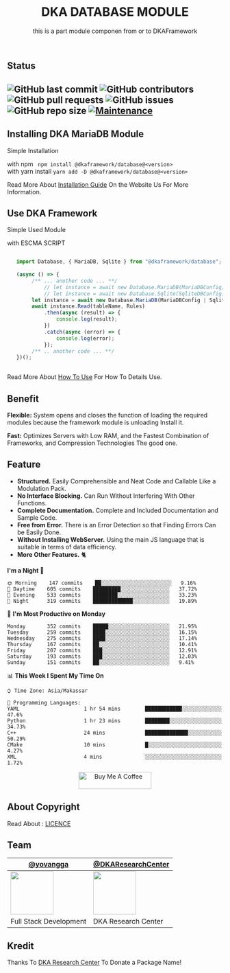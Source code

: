 <h1 style="text-align:center">DKA DATABASE MODULE</h1>
<p style="text-align:center">this is a part module componen from or to DKAFramework</p>
<br>

## Status

![GitHub last commit](https://img.shields.io/github/last-commit/YovanggaAnandhika/DKAFramework-Typescript-Database)
![GitHub contributors](https://img.shields.io/github/contributors/YovanggaAnandhika/DKAFramework-Typescript-Database)
![GitHub pull requests](https://img.shields.io/github/issues-pr/YovanggaAnandhika/DKAFramework-Typescript-Database)
![GitHub issues](https://img.shields.io/github/issues/YovanggaAnandhika/DKAFramework-Typescript-Database)
![GitHub repo size](https://img.shields.io/github/repo-size/YovanggaAnandhika/DKAFramework-Typescript-Database)
[![Maintenance](https://img.shields.io/badge/Maintained%3F-yes-green.svg)](https://GitHub.com/Naereen/StrapDown.js/graphs/commit-activity)
---


## Installing DKA MariaDB Module

Simple Installation

with npm
``` npm install @dkaframework/database@<version>```<br/>
with yarn install
``` yarn add -D @dkaframework/database@<version> ```


Read More About [Installation Guide](https://github.com/YovanggaAnandhika/MariaDB/blob/master/INSTALL.md) On the Website
Us For More Information.

## Use DKA Framework

Simple Used Module

with ESCMA SCRIPT
```typescript

   import Database, { MariaDB, Sqlite } from "@dkaframework/database";
   
   (async () => {
        /** ... another code ... **/
            // let instance = await new Database.MariaDB(MariaDBConfig);
            // let instance = await new Database.Sqlite(SqliteDBConfig);
        let instance = await new Database.MariaDB(MariaDBConfig | SqliteConfig);
        await instance.Read(tableName, Rules)
            .then(async (result) => {
                console.log(result);
            })
            .catch(async (error) => {
                console.log(error);
            });
        /** .. another code ... **/
   })();
    
```

Read More About [How To Use](https://github.com/YovanggaAnandhika/MariaDB/blob/master/USAGE.md) For How To Details Use.

## Benefit

**Flexible:** System opens and closes the function of loading the required modules because the framework module is
unloading Install it.

**Fast:** Optimizes Servers with Low RAM, and the Fastest Combination of Frameworks, and Compression Technologies The
good one.

## Feature

* **Structured.** Easily Comprehensible and Neat Code and Callable Like a Modulation Pack.
* **No Interface Blocking.** Can Run Without Interfering With Other Functions.
* **Complete Documentation.** Complete and Included Documentation and Sample Code.
* **Free from Error.** There is an Error Detection so that Finding Errors Can be Easily Done.
* **Without Installing WebServer.** Using the main JS language that is suitable in terms of data efficiency.
* **More Other Features.** 🐈

**I'm a Night 🦉**

```text
🌞 Morning    147 commits    ██░░░░░░░░░░░░░░░░░░░░░░░   9.16% 
🌆 Daytime    605 commits    █████████░░░░░░░░░░░░░░░░   37.72% 
🌃 Evening    533 commits    ████████░░░░░░░░░░░░░░░░░   33.23% 
🌙 Night      319 commits    █████████████░░░░░░░░░░░░   19.89%

```

📅 **I'm Most Productive on Monday**

```text
Monday       352 commits    █████░░░░░░░░░░░░░░░░░░░░   21.95% 
Tuesday      259 commits    ████░░░░░░░░░░░░░░░░░░░░░   16.15% 
Wednesday    275 commits    ████░░░░░░░░░░░░░░░░░░░░░   17.14% 
Thursday     167 commits    ██░░░░░░░░░░░░░░░░░░░░░░░   10.41% 
Friday       207 commits    ███░░░░░░░░░░░░░░░░░░░░░░   12.91% 
Saturday     193 commits    ███░░░░░░░░░░░░░░░░░░░░░░   12.03% 
Sunday       151 commits    ██░░░░░░░░░░░░░░░░░░░░░░░   9.41%

```

📊 **This Week I Spent My Time On**

```text
⌚︎ Time Zone: Asia/Makassar

💬 Programming Languages: 
YAML                     1 hr 54 mins        ████████████░░░░░░░░░░░░░   47.6% 
Python                   1 hr 23 mins        ████████░░░░░░░░░░░░░░░░░   34.73% 
C++                      24 mins             ██████████████░░░░░░░░░░░   50.29% 
CMake                    10 mins             █░░░░░░░░░░░░░░░░░░░░░░░░   4.27% 
XML                      4 mins              ░░░░░░░░░░░░░░░░░░░░░░░░░   1.72%

```

<p style="text-align:center">
<a href="https://www.buymeacoffee.com/celiduba" target="_blank"><img src="https://cdn.buymeacoffee.com/buttons/default-red.png" alt="Buy Me A Coffee" height="40" width="170" ></a>
</p>

## About Copyright

Read About : </b>[LICENCE](https://github.com/YovanggaAnandhika/MariaDB/blob/master/LICENSE.md)

## Team

| [@yovangga](https://github.com/yovanggaanandhika)                                                                       | [@DKAResearchCenter](https://github.com/DKAResearchCenter)                                                    |
|-------------------------------------------------------------------------------------------------------------------------|---------------------------------------------------------------------------------------------------------------|
| <img align="center" src="https://avatars.githubusercontent.com/yovanggaanandhika?s=100&v=1" width="100" height="100" /> | <img align="center" src="https://avatars.githubusercontent.com/DKAResearchCenter?s" width="100" height="100"> |
| Full Stack Development                                                                                                  | DKA Research Center                                                                                           |

## Kredit

Thanks To [DKA Research Center](https://github.com/YovanggaAnandhika) To Donate a Package Name!
